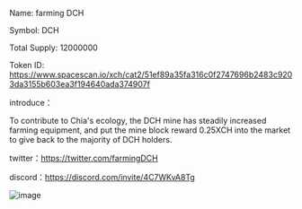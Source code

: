 Name: farming DCH

Symbol: DCH

Total Supply: 12000000

Token ID: https://www.spacescan.io/xch/cat2/51ef89a35fa316c0f2747696b2483c9203da3155b603ea3f194640ada374907f

introduce：

To contribute to Chia's ecology, the DCH mine has steadily increased farming equipment, and put the mine block reward 0.25XCH into the market to give back to the majority of DCH holders.

twitter：https://twitter.com/farmingDCH

discord：https://discord.com/invite/4C7WKvA8Tg

![image](https://user-images.githubusercontent.com/100044744/154817496-d61cd0a2-8931-4d1a-9b9f-b792d1536097.png)
